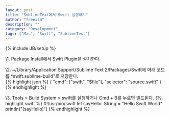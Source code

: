 ```yaml
---
layout: post
title: "SublimeText에서 Swift 실행하기"
author: "freeism"
description: ""
category: "Development" 
tags: ["Mac", "Swift", "SublimeText"]
---
```

{% include JB/setup %}

\1. Package Install에서 Swift Plugin을 설치한다.

\2. ~/Library/Application Support/Sublime Text 2/Packages/Swift에 아래 코드를 *swift.sublime-build"로 저장한다.  
{% highlight json %}
{
    "cmd": ["swift", "$file"],
    "selector": "source.swift"
}
{% endhighlight %}

\3. Tools > Build System > swift를 실행하거나 Cmd + B를 누르면 빌드된다.
{% highlight swift %}
#!/usr/bin/swift
let sayHello: String = "Hello Swift World"
println("\(sayHello)")
{% endhighlight %}
